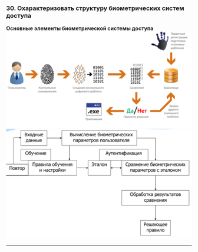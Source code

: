 ### 30. Охарактеризовать структуру биометрических систем доступа

**Основные элементы биометрической системы доступа**
![](/images/основные%20элементы%20биометрической%20системы%20доступа.png)
<br>
![](/images/структура%20биометрической%20системы%20доступа.png)

___
